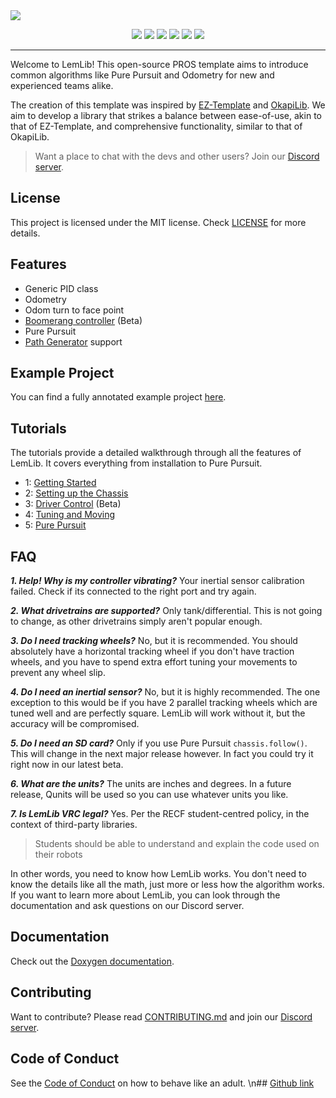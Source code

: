 <img src="https://github.com/LemLib/LemLib/blob/master/docs/assets/LemLib_Banner_V3.png?raw=true">
<p align="center">
    <img src="https://img.shields.io/github/contributors/LemLib/LemLib?style=for-the-badge">
    <img src="https://img.shields.io/github/stars/LemLib/LemLib?style=for-the-badge">
    <img src="https://img.shields.io/github/downloads/LemLib/LemLib/total?style=for-the-badge">
    <img src="https://img.shields.io/github/actions/workflow/status/LemLib/LemLib/pros-build.yml?style=for-the-badge">
    <img src="https://img.shields.io/badge/version-v0.4.8-blue?style=for-the-badge">
    <img src="https://img.shields.io/badge/pre_release-v0.5.0-blue?style=for-the-badge">
</p>
<hr>
Welcome to LemLib! This open-source PROS template aims to introduce common algorithms like Pure Pursuit and Odometry for new and experienced teams alike.

The creation of this template was inspired by [EZ-Template](https://github.com/EZ-Robotics/EZ-Template) and [OkapiLib](https://github.com/OkapiLib/OkapiLib). We aim to develop a library that strikes a balance between ease-of-use, akin to that of EZ-Template, and comprehensive functionality, similar to that of OkapiLib.

> Want a place to chat with the devs and other users? Join our [Discord server](https://discord.gg/pCHr7XZUTj).

## License
This project is licensed under the MIT license. Check [LICENSE](https://github.com/LemLib/LemLib/blob/master/LICENSE) for more details.

## Features
- Generic PID class
- Odometry
- Odom turn to face point
- [Boomerang controller](https://www.desmos.com/calculator/sptjw5szex) (Beta)
- Pure Pursuit
- [Path Generator](https://github.com/LemLib/Path-Gen) support

## Example Project
You can find a fully annotated example project [here](https://github.com/LemLib/LemLib/blob/master/src/main.cpp).

## Tutorials
The tutorials provide a detailed walkthrough through all the features of LemLib. It covers everything from installation to Pure Pursuit.
 - 1: [Getting Started](https://lemlib.github.io/LemLib/md_docs_tutorials_1_getting_started.html)
 - 2: [Setting up the Chassis](https://lemlib.github.io/LemLib/md_docs_tutorials_2_setting_up_the_chassis.html)
 - 3: [Driver Control](https://lemlib.github.io/LemLib/md_docs_tutorials_3_driver_control.html) (Beta)
 - 4: [Tuning and Moving](https://lemlib.github.io/LemLib/md_docs_tutorials_4_auto_and_tuning.html)
 - 5: [Pure Pursuit](https://lemlib.github.io/LemLib/md_docs_tutorials_5_pure_pursuit.html)

## FAQ
_**1. Help! Why is my controller vibrating?**_
Your inertial sensor calibration failed.
Check if its connected to the right port and try again.

_**2. What drivetrains are supported?**_
Only tank/differential.
This is not going to change, as other drivetrains simply aren't popular enough.

_**3. Do I need tracking wheels?**_
No, but it is recommended.
You should absolutely have a horizontal tracking wheel if you don't have traction wheels, and you have to spend extra effort tuning your movements to prevent any wheel slip.

_**4. Do I need an inertial sensor?**_
No, but it is highly recommended.
The one exception to this would be if you have 2 parallel tracking wheels which are tuned well and are perfectly square. LemLib will work without it, but the accuracy will be compromised. 

_**5. Do I need an SD card?**_
Only if you use Pure Pursuit `chassis.follow()`.
This will change in the next major release however. In fact you could try it right now in our latest beta.

_**6. What are the units?**_
The units are inches and degrees.
In a future release, Qunits will be used so you can use whatever units you like.

_**7. Is LemLib VRC legal?**_
Yes.
Per the RECF student-centred policy, in the context of third-party libraries.
> Students should be able to understand and explain the code used on their robots

In other words, you need to know how LemLib works. You don't need to know the details like all the math, just more or less how the algorithm works. If you want to learn more about LemLib, you can look through the documentation and ask questions on our Discord server.

## Documentation
Check out the [Doxygen documentation](https://lemlib.github.io/LemLib/index.html).

## Contributing
Want to contribute? Please read [CONTRIBUTING.md](https://github.com/LemLib/LemLib/blob/master/.github/CONTRIBUTING.md) and join our [Discord server](https://discord.gg/pCHr7XZUTj).

## Code of Conduct
See the [Code of Conduct](https://github.com/LemLib/LemLib/blob/master/.github/CODE_OF_CONDUCT.md) on how to behave like an adult.
\n## [Github link](https://github.com/LemLib/LemLib)
